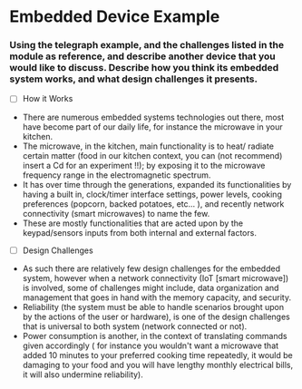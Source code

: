 # Embedded Device Example 
### Using the telegraph example, and the challenges listed in the module as reference, and describe another device that you would like to discuss. Describe how you think its embedded system works, and what design challenges it presents.

 - [ ] How it Works
 - There are numerous embedded systems technologies out there, most have become part of our daily life, for instance the microwave in your kitchen. 
 - The microwave, in the kitchen, main functionality is to heat/ radiate certain matter (food in our kitchen context, you can (not recommend) insert a Cd for an experiment !!); by exposing it to the microwave frequency range in the electromagnetic spectrum.
 - It has over time through the generations, expanded its functionalities by having a built in, clock/timer interface settings, power levels, cooking preferences (popcorn, backed potatoes, etc... ), and recently network connectivity (smart microwaves) to name the few. 
 - These are mostly functionalities that are acted upon by the keypad/sensors inputs from both internal and external factors. 
 - [ ] Design Challenges
 - As such there are relatively few design challenges for the embedded system, however when a network connectivity (IoT [smart microwave]) is involved, some of challenges might include, data organization and management that goes in hand with the memory capacity, and security. 
 - Reliability (the system must be able to handle scenarios brought upon by the actions of the user or hardware), is one of the design challenges that is universal to both system (network connected or not).
 - Power consumption is another, in the context of translating commands given accordingly (  for instance you wouldn't want a microwave that added 10 minutes to your preferred cooking time repeatedly, it would be damaging to your food and you will have lengthy monthly electrical bills, it will also undermine reliability).  
